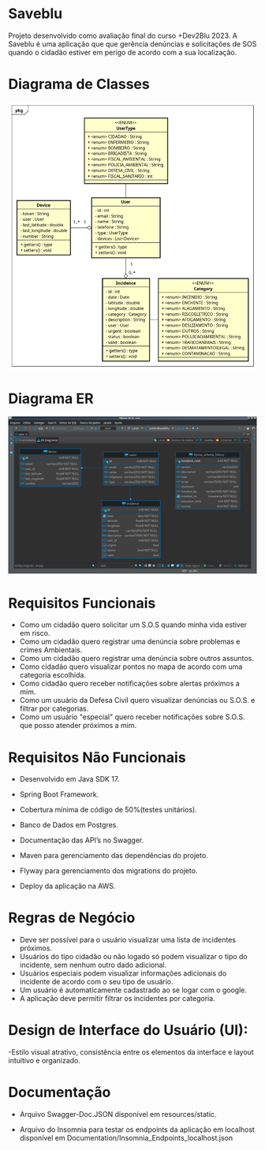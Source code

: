 # Saveblu 

Projeto desenvolvido como avaliação final do curso +Dev2Blu 2023. A Saveblu é uma aplicação que
que gerência denúncias e solicitações de SOS quando o cidadão estiver em perigo de acordo com a sua localização.

# Diagrama de Classes

![Diagrama de Classes](https://github.com/Devs2Blu-Avengers/Saveblu-Api/raw/main/documentation/Class%20Diagram.png)

# Diagrama ER



![Diagrama ER](https://github.com/Devs2Blu-Avengers/Saveblu-Api/raw/main/documentation/DiagramaER.png)

# Requisitos Funcionais

- Como um cidadão quero solicitar um S.O.S quando minha vida estiver em risco.
- Como um cidadão quero registrar uma denúncia sobre problemas e crimes Ambientais.
- Como um cidadão quero registrar uma denúncia sobre outros assuntos.
- Como cidadão quero visualizar pontos no mapa de acordo com uma categoria escolhida.
- Como cidadão quero receber notificações sobre alertas próximos a mim.
- Como um usuário da Defesa Civil quero visualizar denúncias ou S.O.S. e filtrar por categorias. 
- Como um usuário "especial" quero receber notificações sobre S.O.S. que posso atender próximos a mim.

# Requisitos Não Funcionais

- Desenvolvido em Java SDK 17.

- Spring Boot Framework.

- Cobertura mínima de código de 50%(testes unitários).

- Banco de Dados em Postgres.

- Documentação das API’s no Swagger.

- Maven para gerenciamento das dependências do projeto.
- Flyway para gerenciamento dos migrations do projeto.

- Deploy da aplicação na AWS.

# Regras de Negócio

- Deve ser possível para o usuário visualizar uma lista de incidentes próximos.
- Usuários do tipo cidadão ou não logado só podem visualizar o tipo do incidente, sem nenhum outro dado adicional.
- Usuários especiais podem visualizar informações adicionais do incidente de acordo com o seu tipo de usuário.
- Um usuário é automaticamente cadastrado ao se logar com o google.
- A aplicação deve permitir filtrar os incidentes por categoria.

# Design de Interface do Usuário (UI):
-Estilo visual atrativo, consistência entre os elementos da interface e layout intuitivo e organizado.

# Documentação
- Arquivo Swagger-Doc.JSON disponível em resources/static.

- Arquivo do Insomnia para testar os endpoints da aplicação em localhost disponível em Documentation/Insomnia_Endpoints_localhost.json

 
